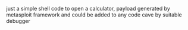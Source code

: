 just a simple shell code to open a calculator, payload generated by metasploit framework and could be added to any code cave by suitable debugger
